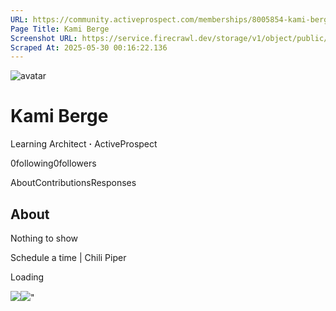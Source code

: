 ```yaml
---
URL: https://community.activeprospect.com/memberships/8005854-kami-berge
Page Title: Kami Berge
Screenshot URL: https://service.firecrawl.dev/storage/v1/object/public/media/screenshot-fc669b10-ab2d-4ede-bdb0-b6e25c7ff525.png
Scraped At: 2025-05-30 00:16:22.136
---
```


![avatar](https://content3.bloomfire.com/avatars/users/1444674/thumb/thumbnail.png?f=1722355335&Expires=1748567773&Signature=Fcsr9mcprxpr0tx8nST6owc4PYV1TRfH2BQftONJlCMZ9y5lRbuzcU1XrHdks7olIlQDi4EBHg4ojs6iCx1w--XJLfQWnYq7fow~0Z09yrpzicER6h3SjRp0FZ-pg6el9HBTjqI5Mt1KozkJHI5NRvZyw1q0TRc91VCEEwWFwNAbs0y2cK1J1eojvVjnaWawIWnqNW2RFkUPnHe~ZxgeazArlfaeEyWHzYQbH9jBQlO0a5iDK1W2HPUHhEmtdk1wDaI1a5~AnGZWzzRlt5l6NsNp0ye52CuYWMDu6q-opE-y7Ladvad5TanRSR0q3Jd9tnsE4T956oeJ70J2kR3c1Q__&Key-Pair-Id=APKAIDFCFZ2UHE5LPIUA)

# Kami Berge

Learning Architect **·** ActiveProspect

0following0followers

AboutContributionsResponses

## About

Nothing to show

Schedule a time \| Chili Piper

Loading

![](https://bat.bing.com/action/0?ti=4018451&Ver=2&mid=a695a597-cf06-47cf-a99f-d6cc113becb1&bo=1&sid=4bd4a5b03ceb11f09f91e7d54219a6ed&vid=4bd4d0203ceb11f083aca95ae586f75a&vids=1&msclkid=N&pi=918639831&lg=en-US&sw=1280&sh=1024&sc=24&p=https%3A%2F%2Fcommunity.activeprospect.com%2Fmemberships%2F8005854-kami-berge&r=&lt=764&evt=pageLoad&sv=1&cdb=AQAQ&rn=897010)![](https://bat.bing.com/action/0?ti=4018451&Ver=2&mid=a695a597-cf06-47cf-a99f-d6cc113becb1&bo=2&sid=4bd4a5b03ceb11f09f91e7d54219a6ed&vid=4bd4d0203ceb11f083aca95ae586f75a&vids=0&msclkid=N&gtm_tag_source=ua&ec=Client%20ID&el=%2Fmemberships%2F8005854-kami-berge&gc=USD&tpp=1&en=Y&p=https%3A%2F%2Fcommunity.activeprospect.com%2Fmemberships%2F8005854-kami-berge&sw=1280&sh=1024&sc=24&evt=custom&cdb=AQAQ&rn=546244)"

